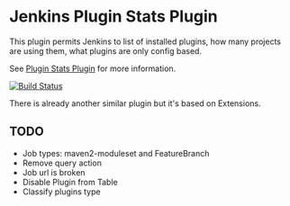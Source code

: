 Jenkins Plugin Stats Plugin
===========================

This plugin permits Jenkins to list of installed plugins, how many projects are using them, what plugins are only config based.

See [Plugin Stats Plugin](https://wiki.jenkins-ci.org/display/JENKINS/Plugin+Stats+Plugin) for more information.

[![Build Status](https://buildhive.cloudbees.com/job/jenkinsci/job/plugin-stats-plugin/badge/icon)](https://buildhive.cloudbees.com/job/jenkinsci/job/plugin-stats-plugin/)

There is already another similar plugin but it's based on Extensions.

TODO
----
- Job types: maven2-moduleset and FeatureBranch
- Remove query action
- Job url is broken
- Disable Plugin from Table
- Classify plugins type
